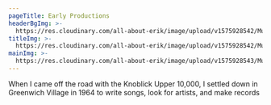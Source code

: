 ```yaml
---
pageTitle: Early Productions
headerBgImg: >-
  https://res.cloudinary.com/all-about-erik/image/upload/v1575928542/Musical%20Journey/Early%20Productions/title-background_skaye9.png
titleImg: >-
  https://res.cloudinary.com/all-about-erik/image/upload/v1575928542/Musical%20Journey/Early%20Productions/early_productions-white_e6xoiq.png
mainImg: >-
  https://res.cloudinary.com/all-about-erik/image/upload/v1575928543/Musical%20Journey/Early%20Productions/img312-2_swa7gl.png
---
```

When I came off the road with the Knoblick Upper 10,000, I settled down in Greenwich Village in 1964 to write songs, look for artists, and make records
